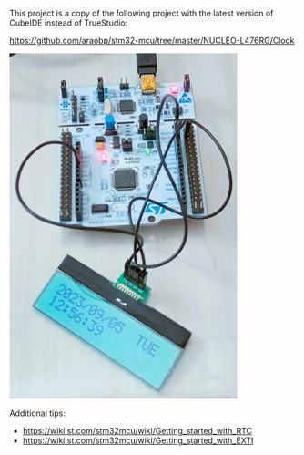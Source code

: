 This project is a copy of the following project with the latest version of CubeIDE instead of TrueStudio:

https://github.com/araobp/stm32-mcu/tree/master/NUCLEO-L476RG/Clock

<img src="./clock.jpg" width=400>

Additional tips:
- https://wiki.st.com/stm32mcu/wiki/Getting_started_with_RTC
- https://wiki.st.com/stm32mcu/wiki/Getting_started_with_EXTI
